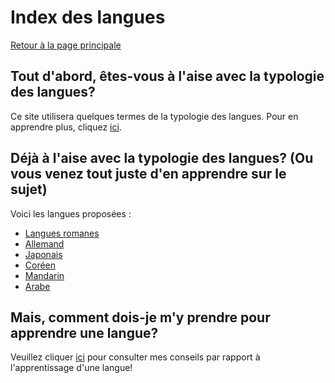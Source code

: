 # Index des langues

[Retour à la page principale](index.md)

## Tout d'abord, êtes-vous à l'aise avec la typologie des langues?

Ce site utilisera quelques termes de la typologie des langues. Pour en apprendre plus, cliquez [ici](typologie.md).

## Déjà à l'aise avec la typologie des langues? (Ou vous venez tout juste d'en apprendre sur le sujet)

Voici les langues proposées : 

- [Langues romanes](languesRomanes.md)
- [Allemand](allemand.md)
- [Japonais](japonais.md)
- [Coréen](coréen.md)
- [Mandarin](mandarin.md)
- [Arabe](arabe.md)

## Mais, comment dois-je m'y prendre pour apprendre une langue?

Veuillez cliquer [ici](conseils.md) pour consulter mes conseils par rapport à l'apprentissage d'une langue!
